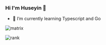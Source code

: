 ### Hi I'm Huseyin 👋

- 🌱 I’m currently learning Typescript and Go

![matrix](https://user-images.githubusercontent.com/7265736/98467374-f5343980-21e5-11eb-9aad-bc5f2af49098.gif)

![rank](https://cr-ss-service.azurewebsites.net/api/ScreenShot?widget=summary&username=capan&badges=1&show-avatar=false&style=--header-bg-color:%23000;--border-radius:10px)

<!--
**capan/capan** is a ✨ _special_ ✨ repository because its `README.md` (this file) appears on your GitHub profile.

Here are some ideas to get you started:

- 🔭 I’m currently working on ...

- 👯 I’m looking to collaborate on ...
- 🤔 I’m looking for help with ...
- 💬 Ask me about ...
- 📫 How to reach me: ...
- 😄 Pronouns: ...
- ⚡ Fun fact: ...
-->
